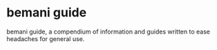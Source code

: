 # bemani guide

bemani guide, a compendium of information and guides written to ease headaches for general use. 

